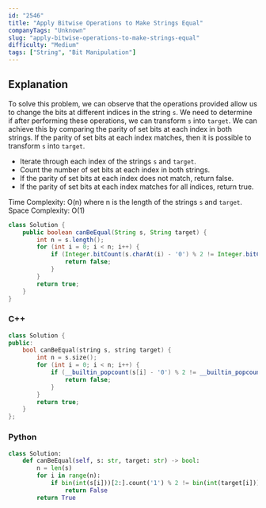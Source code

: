 ```yaml
---
id: "2546"
title: "Apply Bitwise Operations to Make Strings Equal"
companyTags: "Unknown"
slug: "apply-bitwise-operations-to-make-strings-equal"
difficulty: "Medium"
tags: ["String", "Bit Manipulation"]
---
```


## Explanation
To solve this problem, we can observe that the operations provided allow us to change the bits at different indices in the string `s`. We need to determine if after performing these operations, we can transform `s` into `target`. We can achieve this by comparing the parity of set bits at each index in both strings. If the parity of set bits at each index matches, then it is possible to transform `s` into `target`.

- Iterate through each index of the strings `s` and `target`.
- Count the number of set bits at each index in both strings.
- If the parity of set bits at each index does not match, return false.
- If the parity of set bits at each index matches for all indices, return true.

Time Complexity: O(n) where n is the length of the strings `s` and `target`.
Space Complexity: O(1)
```java
class Solution {
    public boolean canBeEqual(String s, String target) {
        int n = s.length();
        for (int i = 0; i < n; i++) {
            if (Integer.bitCount(s.charAt(i) - '0') % 2 != Integer.bitCount(target.charAt(i) - '0') % 2) {
                return false;
            }
        }
        return true;
    }
}
```

### C++
```cpp
class Solution {
public:
    bool canBeEqual(string s, string target) {
        int n = s.size();
        for (int i = 0; i < n; i++) {
            if (__builtin_popcount(s[i] - '0') % 2 != __builtin_popcount(target[i] - '0') % 2) {
                return false;
            }
        }
        return true;
    }
};
```

### Python
```python
class Solution:
    def canBeEqual(self, s: str, target: str) -> bool:
        n = len(s)
        for i in range(n):
            if bin(int(s[i]))[2:].count('1') % 2 != bin(int(target[i]))[2:].count('1') % 2:
                return False
        return True
```